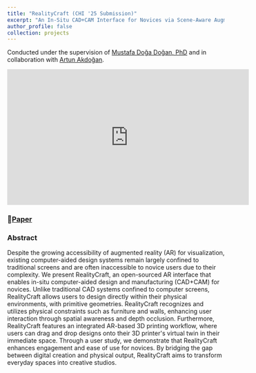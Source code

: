 ```yaml
---
title: "RealityCraft (CHI '25 Submission)"
excerpt: "An In-Situ CAD+CAM Interface for Novices via Scene-Aware Augmented Reality<br/><img src='/images/Rotoscoping.png' style='width:500px;'>"
author_profile: false
collection: projects
---
```

Conducted under the supervision of [Mustafa Doğa Doğan, PhD](https://www.dogadogan.com/) and in collaboration with [Artun Akdoğan](https://www.linkedin.com/in/artun-akdogan/).

<iframe width="560" height="315" src="https://youtu.be/tpf_s0ysZzo?si=QKjY7M2fc5UpqVxb" frameborder="0" allowfullscreen></iframe>

### 📄[Paper](https://arxiv.org/pdf/2410.06113)

### Abstract

Despite the growing accessibility of augmented reality (AR) for visualization, existing computer-aided design systems remain largely confined to traditional screens and are often inaccessible to novice users due to their complexity. 
We present RealityCraft, an open-sourced AR interface that enables in-situ computer-aided design and manufacturing (CAD+CAM) for novices. 
Unlike traditional CAD systems confined to computer screens, RealityCraft allows users to design directly within their physical environments, with primitive geometries. 
RealityCraft recognizes and utilizes physical constraints such as furniture and walls, enhancing user interaction through spatial awareness and depth occlusion. 
Furthermore, RealityCraft features an integrated AR-based 3D printing workflow, where users can drag and drop designs onto their 3D printer's virtual twin in their immediate space. 
Through a user study, we demonstrate that RealityCraft enhances engagement and ease of use for novices. 
By bridging the gap between digital creation and physical output, RealityCraft aims to transform everyday spaces into creative studios.

